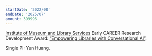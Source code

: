 ```yaml
---
startDate: '2022/08'
endDate: '2025/07'
amount: 399996
---
```

[Institute of Museum and Library Services](http://www.imls.gov/) Early CAREER Research Development Award: [“Empowering Libraries with Conversational AI”](https://www.imls.gov/grants/awarded/re-252329-ols-22).

<!--divider-->

Single PI: Yun Huang.